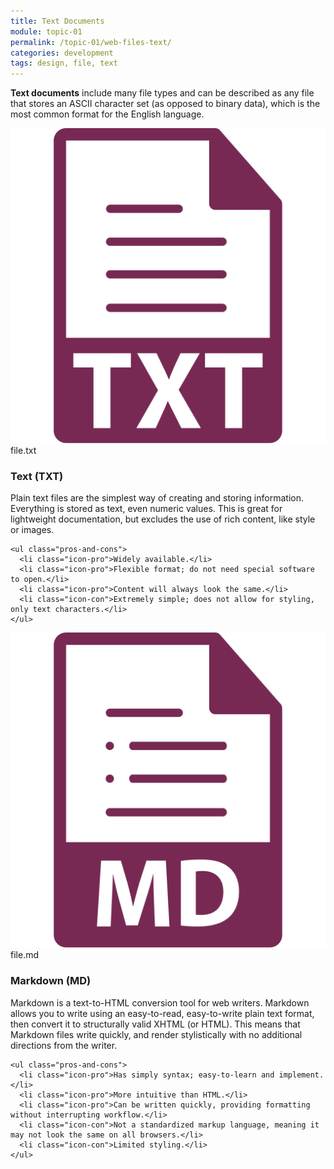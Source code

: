 ```yaml
---
title: Text Documents
module: topic-01
permalink: /topic-01/web-files-text/
categories: development
tags: design, file, text
---
```


<div class="divider-heading"></div>


**Text documents** include many file types and can be described as any file that stores an ASCII character set (as opposed to binary data), which is the most common format for the English language.


<div class="divider-pg"></div>


<div class="row img-text-columns">
  <div class="col-lg-2">
    <img src="../img/web-text-txt.svg" title="Text" alt="txt icon" />
    <span>file.txt</span>
  </div>
  <div class="col-lg-10">
    <h3>Text (<b>TXT</b>)</h3>
    <p>Plain text files are the simplest way of creating and storing information. Everything is stored as text, even numeric values. This is great for lightweight documentation, but excludes the use of rich content, like style or images.</p>

    <ul class="pros-and-cons">
      <li class="icon-pro">Widely available.</li>
      <li class="icon-pro">Flexible format; do not need special software to open.</li>
      <li class="icon-pro">Content will always look the same.</li>
      <li class="icon-con">Extremely simple; does not allow for styling, only text characters.</li>
    </ul>
  </div>
</div>

<div class="row img-text-columns">
  <div class="col-lg-2">
    <img src="../img/web-text-md.svg" title="Markdown" alt="md icon" />
    <span>file.md</span>
  </div>
  <div class="col-lg-10">
    <h3>Markdown (<b>MD</b>)</h3>
    <p>Markdown is a text-to-HTML conversion tool for web writers. Markdown allows you to write using an easy-to-read, easy-to-write plain text format, then convert it to structurally valid XHTML (or HTML). This means that Markdown files write quickly, and render stylistically with no additional directions from the writer.</p>

    <ul class="pros-and-cons">
      <li class="icon-pro">Has simply syntax; easy-to-learn and implement.</li>
      <li class="icon-pro">More intuitive than HTML.</li>
      <li class="icon-pro">Can be written quickly, providing formatting without interrupting workflow.</li>
      <li class="icon-con">Not a standardized markup language, meaning it may not look the same on all browsers.</li>
      <li class="icon-con">Limited styling.</li>
    </ul>
  </div>
</div>
